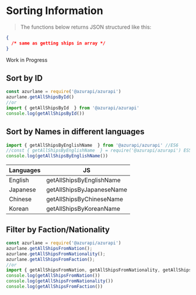 # Sorting Information
> The functions below returns JSON structured like this:

```json
{
  /* same as getting ships in array */
}
```
Work in Progress
## Sort by ID
```javascript
const azurlane = require('@azurapi/azurapi')
azurlane.getAllShipsById()
//or
import { getAllShipsById  } from '@azurapi/azurapi'
console.log(getAllShipsById())
```

## Sort by Names in different languages
```javascript
import { getAllShipsByEnglishName  } from '@azurapi/azurapi' //ES6
//const { getAllShipsByEnglishName  } = require('@azurapi/azurapi') ES5
console.log(getAllShipsByEnglishName())
```

| Languages | JS                        |
|-----------|---------------------------|
| English   | getAllShipsByEnglishName  |
| Japanese  | getAllShipsByJapaneseName |
| Chinese   | getAllShipsByChineseName  |
| Korean    | getAllShipsByKoreanName   |

## Filter by Faction/Nationality
```javascript
const azurlane = require('@azurapi/azurapi')
azurlane.getAllShipsFromNation();
azurlane.getAllShipsFromNationality();
azurlane.getAllShipsFromFaction();
//or
import { getAllShipsFromNation, getAllShipsFromNationality, getAllShipsFromFaction } from '@azurapi/azurapi'
console.log(getAllShipsFromNation())
console.log(getAllShipsFromNationality())
console.log(getAllShipsFromFaction())
```
